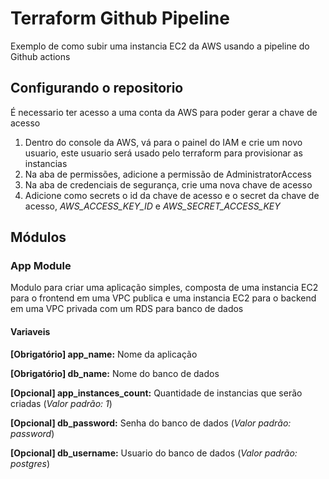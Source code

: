 # Terraform Github Pipeline

Exemplo de como subir uma instancia EC2 da AWS usando a pipeline do Github actions

## Configurando o repositorio

É necessario ter acesso a uma conta da AWS para poder gerar a chave de acesso

1. Dentro do console da AWS, vá para o painel do IAM e crie um novo usuario, este usuario será usado pelo terraform para provisionar as instancias
2. Na aba de permissões, adicione a permissão de AdministratorAccess
3. Na aba de credenciais de segurança, crie uma nova chave de acesso
4. Adicione como secrets o id da chave de acesso e o secret da chave de acesso, *AWS_ACCESS_KEY_ID* e *AWS_SECRET_ACCESS_KEY*

## Módulos

### App Module

Modulo para criar uma aplicação simples, composta de uma instancia EC2 para o frontend em uma VPC publica e uma instancia EC2 para o backend em uma VPC privada com um RDS para banco de dados

#### Variaveis

**[Obrigatório] app_name:** Nome da aplicação

**[Obrigatório] db_name:** Nome do banco de dados

**[Opcional] app_instances_count:** Quantidade de instancias que serão criadas (*Valor padrão: 1*)

**[Opcional] db_password:** Senha do banco de dados (*Valor padrão: password*)

**[Opcional] db_username:** Usuario do banco de dados (*Valor padrão: postgres*)
